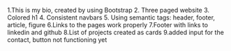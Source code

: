 1.This is my bio, created by using Bootstrap
2. Three paged website
3. Colored h1
4. Consistent navbars
5. Using semantic tags: header, footer, article, figure
6.Links to the pages work properly
7.Footer with links to linkedin and github
8.List of projects created as cards
9.added input for the contact, button not functioning yet
